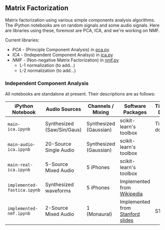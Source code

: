 ## Matrix Factorization 

Matrix factorization using various simple components analysis algorithms. The iPython notebooks are on random signals and some audio signals. Here are libraries using these, foremost are PCA, ICA, and we're working on NMF.

Current libraries:
- _PCA_ - (Principle Component Analysis) in [pca.py](pca.py) 
- _ICA_ - (Independent Component Analsys) in [ica.py](ica.py) 
- _NMF_ - (Non-negative Matrix Factorization) in [nmf.py](nmf.py) 
  - L-1 normalization (to add...)
  - L-2 normalization (to add...)

### Independent Component Analysis

All notebooks are standalone at present. Their descriptions are as follows:

| iPython Notebook            | Audio Sources              | Channels / Mixing | Software Packages | Time/Freq Domain |
| ----------------            | ----------------           | ---------------- | ---------------- | ---------------- |
|`main-ica.ipynb`             | Synthesized (Saw/Sin/Gaus) | Synthesized (Gaussian) | scikit-learn's toolbox | Time-domain |
|`main-audio-ica.ipynb`       | 20-Source Single Audio     | Synthesized (Gaussian) | scikit-learn's toolbox | |
|`main-real-ica.ipynb`        | 5-Source Mixed Audio       | 5 iPhones | scikit-learn's toolbox | |
|`implemented-fastica.ipynb`  | Synthesized waveforms      | 5 iPhones | Implemented from [Wikipedia](https://en.wikipedia.org/wiki/FastICA) | |
|`implemented-nmf.ipynb`      | 2-Source Mixed Audio       | 1 (Monaural) | Implemented from [Stanford slides](https://ccrma.stanford.edu/~njb/teaching/sstutorial/part2.pdf) | STFT |

